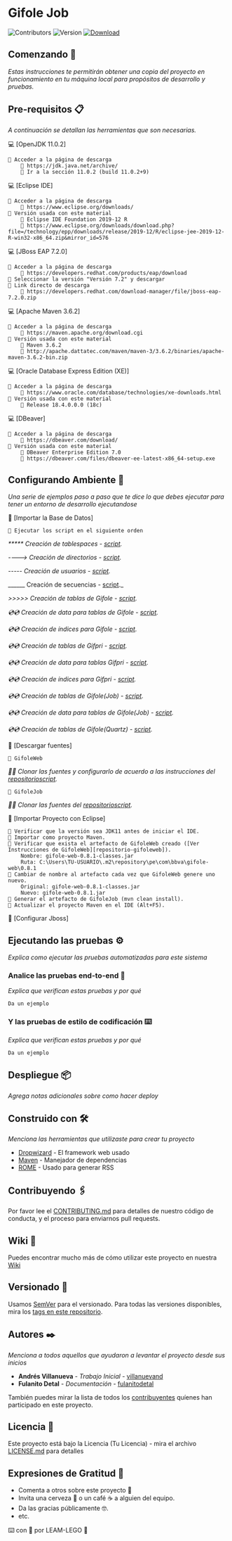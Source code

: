 # Gifole Job

<!-- Etiquetas Cabecera -->

![Contributors][contributors-shield]
![Version][version-shield]
[![Download][download-shield]][download-url]

<!-- Cuerpo de Readme -->

## Comenzando 🚀

_Estas instrucciones te permitirán obtener una copia del proyecto en funcionamiento en tu máquina local para propósitos de desarrollo y pruebas._

## Pre-requisitos 📋

_A continuación se detallan las herramientas que son necesarias._

💻 [OpenJDK 11.0.2]
```
📢 Acceder a la página de descarga
    🚨 https://jdk.java.net/archive/
    🚨 Ir a la sección 11.0.2 (build 11.0.2+9)
```
💻 [Eclipse IDE]
```
📢 Acceder a la página de descarga
    🚨 https://www.eclipse.org/downloads/
📢 Versión usada con este material
    🚨 Eclipse IDE Foundation 2019-12 R
    🚨 https://www.eclipse.org/downloads/download.php?file=/technology/epp/downloads/release/2019-12/R/eclipse-jee-2019-12-R-win32-x86_64.zip&mirror_id=576
```
💻 [JBoss EAP 7.2.0]
```
📢 Acceder a la página de descarga
    🚨 https://developers.redhat.com/products/eap/download
📢 Seleccionar la versión "Versión 7.2" y descargar
📢 Link directo de descarga
    🚨 https://developers.redhat.com/download-manager/file/jboss-eap-7.2.0.zip
```
💻 [Apache Maven 3.6.2]
```
📢 Acceder a la página de descarga
    🚨 https://maven.apache.org/download.cgi
📢 Versión usada con este material
    🚨 Maven 3.6.2
    🚨 http://apache.dattatec.com/maven/maven-3/3.6.2/binaries/apache-maven-3.6.2-bin.zip
```
💻 [Oracle Database Express Edition (XE)]
```
📢 Acceder a la página de descarga
    🚨 https://www.oracle.com/database/technologies/xe-downloads.html
📢 Versión usada con este material
    🚨 Release 18.4.0.0.0 (18c)
```
💻 [DBeaver]
```
📢 Acceder a la página de descarga
    🚨 https://dbeaver.com/download/
📢 Versión usada con este material
    🚨 DBeaver Enterprise Edition 7.0
    🚨 https://dbeaver.com/files/dbeaver-ee-latest-x86_64-setup.exe
```

## Configurando Ambiente 🔧

_Una serie de ejemplos paso a paso que te dice lo que debes ejecutar para tener un entorno de desarrollo ejecutandose_

🔨 [Importar la Base de Datos]

```
📢 Ejecutar los script en el siguiente orden
```
_***** Creación de tablespaces - [script][script1]._

_----> Creación de directorios - [script][script2]._

_----- Creación de usuarios - [script][script3]._

______ Creación de secuencias - [script][script4]._

_>>>>> Creación de tablas de Gifole - [script][script5]._

_💿💿 Creación de data para tablas de Gifole - [script][script6]._

_💿💿 Creación de índices para Gifole - [script][script7]._

_💿💿 Creación de tablas de Gifpri - [script][script8]._

_💿💿 Creación de data para tablas Gifpri - [script][script9]._

_💿💿 Creación de índices para Gifpri - [script][script10]._

_💿💿 Creación de tablas de Gifole(Job) - [script][script11]._

_💿💿 Creación de data para tablas de Gifole(Job) - [script][script12]._

_💿💿 Creación de tablas de Gifole(Quartz) - [script][script13]._

🔨 [Descargar fuentes]

```
📢 GifoleWeb
```

_📡📡 Clonar las fuentes y configurarlo de acuerdo a las instrucciones del [repositorioscript][repositorio-gifoleweb]._

```
📢 GifoleJob
```

_📡📡 Clonar las fuentes del [repositorioscript][repositorio-gifolejob]._


🔨 [Importar Proyecto con Eclipse]

```
📢 Verificar que la versión sea JDK11 antes de iniciar el IDE.
📢 Importar como proyecto Maven.
📢 Verificar que exista el artefacto de GifoleWeb creado ([Ver Instrucciones de GifoleWeb][repositorio-gifoleweb]).
    Nombre: gifole-web-0.8.1-classes.jar
    Ruta: C:\Users\TU-USUARIO\.m2\repository\pe\com\bbva\gifole-web\0.8.1
📢 Cambiar de nombre al artefacto cada vez que GifoleWeb genere uno nuevo.
    Original: gifole-web-0.8.1-classes.jar
    Nuevo: gifole-web-0.8.1.jar
📢 Generar el artefacto de GifoleJob (mvn clean install).
📢 Actualizar el proyecto Maven en el IDE (Alt+F5).
```

🔨 [Configurar Jboss]

## Ejecutando las pruebas ⚙️

_Explica como ejecutar las pruebas automatizadas para este sistema_

### Analice las pruebas end-to-end 🔩

_Explica que verifican estas pruebas y por qué_

```
Da un ejemplo
```

### Y las pruebas de estilo de codificación ⌨️

_Explica que verifican estas pruebas y por qué_

```
Da un ejemplo
```

## Despliegue 📦

_Agrega notas adicionales sobre como hacer deploy_

## Construido con 🛠️

_Menciona las herramientas que utilizaste para crear tu proyecto_

* [Dropwizard](http://www.dropwizard.io/1.0.2/docs/) - El framework web usado
* [Maven](https://maven.apache.org/) - Manejador de dependencias
* [ROME](https://rometools.github.io/rome/) - Usado para generar RSS

## Contribuyendo 🖇️

Por favor lee el [CONTRIBUTING.md](https://gist.github.com/villanuevand/xxxxxx) para detalles de nuestro código de conducta, y el proceso para enviarnos pull requests.

## Wiki 📖

Puedes encontrar mucho más de cómo utilizar este proyecto en nuestra [Wiki](https://github.com/tu/proyecto/wiki)

## Versionado 📌

Usamos [SemVer](http://semver.org/) para el versionado. Para todas las versiones disponibles, mira los [tags en este repositorio](https://github.com/tu/proyecto/tags).

## Autores ✒️

_Menciona a todos aquellos que ayudaron a levantar el proyecto desde sus inicios_

* **Andrés Villanueva** - *Trabajo Inicial* - [villanuevand](https://github.com/villanuevand)
* **Fulanito Detal** - *Documentación* - [fulanitodetal](#fulanito-de-tal)

También puedes mirar la lista de todos los [contribuyentes](https://github.com/your/project/contributors) quíenes han participado en este proyecto. 

## Licencia 📄

Este proyecto está bajo la Licencia (Tu Licencia) - mira el archivo [LICENSE.md](LICENSE.md) para detalles

## Expresiones de Gratitud 🎁

* Comenta a otros sobre este proyecto 📢
* Invita una cerveza 🍺 o un café ☕ a alguien del equipo. 
* Da las gracias públicamente 🤓.
* etc.

<!-- Recursos Link/Imagenes -->

[contributors-shield]: https://img.shields.io/static/v1?label=contributors&message=LEGO%20TEAM&color=GREEN
[version-shield]: https://img.shields.io/static/v1?label=version&message=1.0.0&color=GREEN
[download-shield]: https://img.shields.io/static/v1?label=download&message=clic&color=GREEN
[download-url]: https://globaldevtools.bbva.com/bitbucket/rest/api/latest/projects/BD_CS_DT_L/repos/gifole-job/archive?format=zip

[script1]: https://www.google.com
[script2]: https://www.google.com
[script3]: https://www.google.com
[script4]: https://www.google.com
[script5]: https://www.google.com
[script6]: https://www.google.com
[script7]: https://www.google.com
[script8]: https://www.google.com
[script9]: https://www.google.com
[script10]: https://www.google.com
[script11]: https://www.google.com
[script12]: https://www.google.com
[script13]: https://www.google.com
[repositorio-gifoleweb]: https://globaldevtools.bbva.com/bitbucket/projects/BD_CS_DT_L/repos/gifole-web
[repositorio-gifolejob]: https://globaldevtools.bbva.com/bitbucket/projects/BD_CS_DT_L/repos/gifole-job/browse

<!-- Pie de Página -->


⌨️ con 🥊 por LEAM-LEGO 🥇
